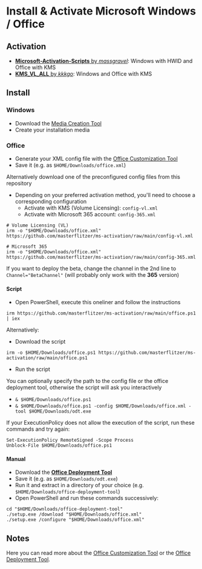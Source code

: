 # Install & Activate Microsoft Windows / Office

## Activation

- [**Microsoft-Activation-Scripts** by _massgravel_](https://github.com/massgravel/Microsoft-Activation-Scripts.git): Windows with HWID and Office with KMS
- [**KMS_VL_ALL** by _kkkgo_](https://github.com/kkkgo/KMS_VL_ALL.git): Windows and Office with KMS

## Install

### Windows

- Download the [Media Creation Tool](https://microsoft.com/software-download)
- Create your installation media

### Office

- Generate your XML config file with the [Office Customization Tool](https://config.office.com/deploymentsettings)
- Save it (e.g. as `$HOME/Downloads/office.xml`)

Alternatively download one of the preconfigured config files from this repository

- Depending on your preferred activation method, you'll need to choose a corresponding configuration
  - Activate with KMS (Volume Licensing): `config-vl.xml`
  - Activate with Microsoft 365 account: `config-365.xml`

```pwsh
# Volume Licensing (VL)
irm -o "$HOME/Downloads/office.xml" https://github.com/masterflitzer/ms-activation/raw/main/config-vl.xml

# Microsoft 365
irm -o "$HOME/Downloads/office.xml" https://github.com/masterflitzer/ms-activation/raw/main/config-365.xml
```

If you want to deploy the beta, change the channel in the 2nd line to `Channel="BetaChannel"` (will probably only work with the **365** version)

#### Script

- Open PowerShell, execute this oneliner and follow the instructions

```pwsh
irm https://github.com/masterflitzer/ms-activation/raw/main/office.ps1 | iex
```

Alternatively:

- Download the script

```pwsh
irm -o $HOME/Downloads/office.ps1 https://github.com/masterflitzer/ms-activation/raw/main/office.ps1
```

- Run the script

You can optionally specify the path to the config file or the office deployment tool, otherwise the script will ask you interactively

- `& $HOME/Downloads/office.ps1`
- `& $HOME/Downloads/office.ps1 -config $HOME/Downloads/office.xml -tool $HOME/Downloads/odt.exe`

If your ExecutionPolicy does not allow the execution of the script, run these commands and try again:

```pwsh
Set-ExecutionPolicy RemoteSigned -Scope Process
Unblock-File $HOME/Downloads/office.ps1
```

#### Manual

- Download the [**Office Deployment Tool**](https://microsoft.com/download/confirmation.aspx?id=49117)
- Save it (e.g. as `$HOME/Downloads/odt.exe`)
- Run it and extract in a directory of your choice (e.g. `$HOME/Downloads/office-deployment-tool`)
- Open PowerShell and run these commands successively:

```pwsh
cd "$HOME/Downloads/office-deployment-tool"
./setup.exe /download "$HOME/Downloads/office.xml"
./setup.exe /configure "$HOME/Downloads/office.xml"
```

## Notes

Here you can read more about the [Office Customization Tool](https://docs.microsoft.com/deployoffice/overview-of-the-office-customization-tool-for-click-to-run) or the [Office Deployment Tool](https://docs.microsoft.com/deployoffice/overview-office-deployment-tool).
